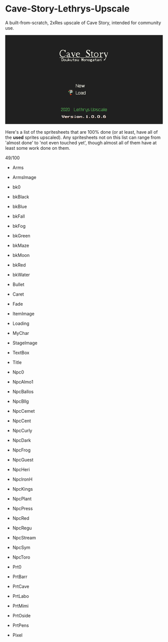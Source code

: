 # Cave-Story-Lethrys-Upscale
A built-from-scratch, 2xRes upscale of Cave Story, intended for community use.

![Screenshot](screenshot.png)

Here's a list of the spritesheets that are 100% done (or at least, have all of the **used** sprites upscaled). Any spritesheets not on this list can range from 'almost done' to 'not even touched yet', though almost all of them have at least some work done on them.

49/100

- Arms
- ArmsImage
- bk0
- bkBlack
- bkBlue
- bkFall
- bkFog
- bkGreen
- bkMaze
- bkMoon
- bkRed
- bkWater
- Bullet
- Caret
- Fade
- ItemImage
- Loading
- MyChar
- StageImage
- TextBox
- Title

- Npc0
- NpcAlmo1
- NpcBallos
- NpcBllg
- NpcCemet
- NpcCent
- NpcCurly
- NpcDark
- NpcFrog
- NpcGuest
- NpcHeri
- NpcIronH
- NpcKings
- NpcPlant
- NpcPress
- NpcRed
- NpcRegu
- NpcStream
- NpcSym
- NpcToro

- Prt0
- PrtBarr
- PrtCave
- PrtLabo
- PrtMimi
- PrtOside
- PrtPens

- Pixel
